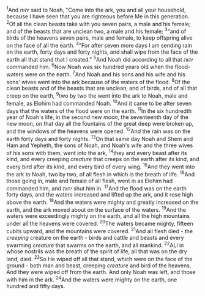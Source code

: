 <sup>1</sup>And יהוה said to Noah, "Come into the ark, you and all your household, because I have seen that you are righteous before Me in this generation.
<sup>2</sup>Of all the clean beasts take with you seven pairs, a male and his female; and of the beasts that are unclean two, a male and his female;
<sup>3</sup>"and of birds of the heavens seven pairs, male and female, to keep offspring alive on the face of all the earth.
<sup>4</sup>"For after seven more days I am sending rain on the earth, forty days and forty nights, and shall wipe from the face of the earth all that stand that I created."
<sup>5</sup>And Noah did according to all that יהוה commanded him.
<sup>6</sup>Now Noah was six hundred years old when the flood-waters were on the earth.
<sup>7</sup>And Noah and his sons and his wife and his sons' wives went into the ark because of the waters of the flood.
<sup>8</sup>Of the clean beasts and of the beasts that are unclean, and of birds, and of all that creep on the earth,
<sup>9</sup>two by two the went into the ark to Noah, male and female, as Elohim had commanded Noah.
<sup>10</sup>And it came to be after seven days that the waters of the flood were on the earth.
<sup>11</sup>In the six hundredth year of Noah's life, in the second new *moon*, the seventeenth day of the new moon, on that day all the fountains of the great deep were broken up, and the windows of the heavens were opened.
<sup>12</sup>And the rain was on the earth forty days and forty nights.
<sup>13</sup>On that same day Noah and Shem and Ham and Yepheth, the sons of Noah, and Noah's wife and the three wives of his sons with them, went into the ark,
<sup>14</sup>they and every beast after its kind, and every creeping *creature* that creeps on the earth after its kind, and every bird after its kind, and every bird of every wing.
<sup>15</sup>And they went into the ark to Noah, two by two, of all flesh in which is the breath of life.
<sup>16</sup>And those going in, male and female of all flesh, went in as Elohim had commanded him, and יהוה shut him in.
<sup>17</sup>And the flood was on the earth forty days, and the waters increased and lifted up the ark, and it rose high above the earth.
<sup>18</sup>And the waters were mighty and greatly increased on the earth, and the ark moved about on the surface of the waters.
<sup>19</sup>And the waters were exceedingly mighty on the earth, and all the high mountains under all the heavens were covered.
<sup>20</sup>The waters became mighty, fifteen cubits upward, and the mountains were covered.
<sup>21</sup>And all flesh died - the *creeping* creature on the earth - birds and cattle and beasts and every swarming *creature* that swarms on the earth, and all mankind.
<sup>22</sup>ALl in whose nostrils was the breath of the spirit of life, all that was on the dry land, died.
<sup>23</sup>So He wiped off all that stand, which were on the face of the ground - both man and beast, creeping *creature* and bird of the heavens. And they were wiped off from the earth. And only Noah was left, and those with him in the ark.
<sup>24</sup>And the waters were mighty on the earth, one hundred and fifty days.